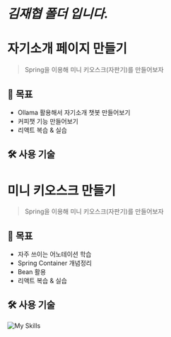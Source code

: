 # ***김재협 폴더 입니다.***
# 자기소개 페이지 만들기 #
> Spring을 이용해 미니 키오스크(자판기)를 만들어보자

## :dart: 목표 ##
- Ollama 활용해서 자기소개 챗봇 만들어보기
- 커피챗 기능 만들어보기
- 리액트 복습 & 실습


## :hammer_and_wrench: 사용 기술 ##
# 미니 키오스크 만들기 #
> Spring을 이용해 미니 키오스크(자판기)를 만들어보자

## :dart: 목표 ##
- 자주 쓰이는 어노테이션 학습
- Spring Container 개념정리
- Bean 활용
- 리액트 복습 & 실습


## :hammer_and_wrench: 사용 기술 ##
![My Skills](https://go-skill-icons.vercel.app/api/icons?i=spring,react,postgresql,ollama&perline=3)


